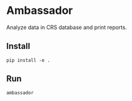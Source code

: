 # Ambassador

Analyze data in CRS database and print reports.

## Install

```
pip install -e .
```

## Run


    ambassador
